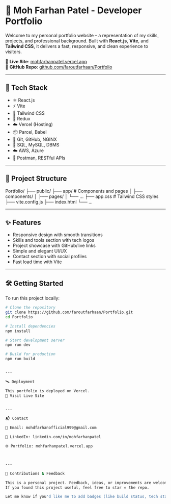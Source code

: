 
# 💼 Moh Farhan Patel - Developer Portfolio

Welcome to my personal portfolio website – a representation of my skills, projects, and professional background. Built with **React.js**, **Vite**, and **Tailwind CSS**, it delivers a fast, responsive, and clean experience to visitors.

🔗 **Live Site**: [mohfarhanpatel.vercel.app](https://mohfarhanpatel.vercel.app)  
📂 **GitHub Repo**: [github.com/faroutfarhaan/Portfolio](https://github.com/faroutfarhaan/Portfolio)

---

## 🚀 Tech Stack

- ⚛️ React.js
- ⚡ Vite
- 🎨 Tailwind CSS
- 🔁 Redux
- ☁️ Vercel (Hosting)
- 📦 Parcel, Babel
- 🔧 Git, GitHub, NGINX
- 💾 SQL, MySQL, DBMS
- ☁️ AWS, Azure
- 🧪 Postman, RESTful APIs

---

## 📁 Project Structure

Portfolio/ ├── public/ ├── app/                  # Components and pages │   ├── components/ │   ├── pages/ │   └── ... ├── app.css               # Tailwind CSS styles ├── vite.config.js ├── index.html └── ...

---

## ✨ Features

- Responsive design with smooth transitions
- Skills and tools section with tech logos
- Project showcase with GitHub/live links
- Simple and elegant UI/UX
- Contact section with social profiles
- Fast load time with Vite

---

## 🛠️ Getting Started

To run this project locally:

```bash
# Clone the repository
git clone https://github.com/faroutfarhaan/Portfolio.git
cd Portfolio

# Install dependencies
npm install

# Start development server
npm run dev

# Build for production
npm run build


---

🛰️ Deployment

This portfolio is deployed on Vercel.
🔗 Visit Live Site


---

📬 Contact

📧 Email: mohdfarhanofficial999@gmail.com

🔗 LinkedIn: linkedin.com/in/mohfarhanpatel

🌐 Portfolio: mohfarhanpatel.vercel.app



---

🙌 Contributions & Feedback

This is a personal project. Feedback, ideas, or improvements are welcome!
If you found this project useful, feel free to star ⭐ the repo.

Let me know if you'd like me to add badges (like build status, tech stack, etc.) or a license section too.
